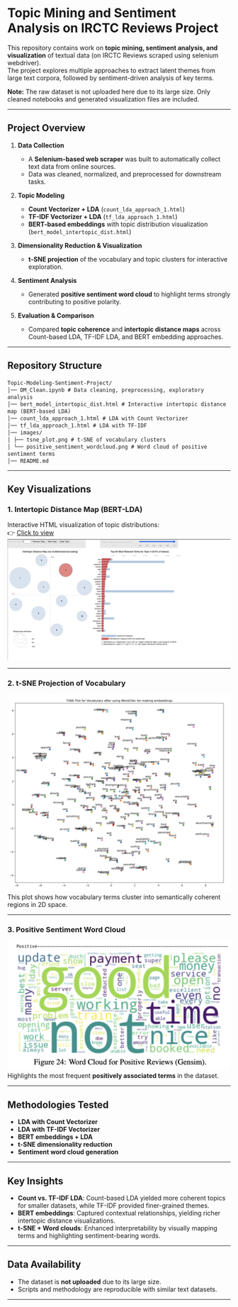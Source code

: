 # Topic Mining and Sentiment Analysis on IRCTC Reviews Project

This repository contains work on **topic mining, sentiment analysis, and visualization** of textual data (on IRCTC Reviews scraped using selenium webdriver).  
The project explores multiple approaches to extract latent themes from large text corpora, followed by sentiment-driven analysis of key terms.  

 **Note:** The raw dataset is not uploaded here due to its large size. Only cleaned notebooks and generated visualization files are included.

---

##  Project Overview

1. **Data Collection**  
   - A **Selenium-based web scraper** was built to automatically collect text data from online sources.  
   - Data was cleaned, normalized, and preprocessed for downstream tasks.  

2. **Topic Modeling**  
   - **Count Vectorizer + LDA** (`count_lda_approach_1.html`)  
   - **TF-IDF Vectorizer + LDA** (`tf_lda_approach_1.html`)  
   - **BERT-based embeddings** with topic distribution visualization (`bert_model_intertopic_dist.html`)  

3. **Dimensionality Reduction & Visualization**  
   - **t-SNE projection** of the vocabulary and topic clusters for interactive exploration.  

4. **Sentiment Analysis**  
   - Generated **positive sentiment word cloud** to highlight terms strongly contributing to positive polarity.  

5. **Evaluation & Comparison**  
   - Compared **topic coherence** and **intertopic distance maps** across Count-based LDA, TF-IDF LDA, and BERT embedding approaches.  

---

##  Repository Structure

```
Topic-Modeling-Sentiment-Project/
│── DM_Clean.ipynb # Data cleaning, preprocessing, exploratory analysis
│── bert_model_intertopic_dist.html # Interactive intertopic distance map (BERT-based LDA)
│── count_lda_approach_1.html # LDA with Count Vectorizer
│── tf_lda_approach_1.html # LDA with TF-IDF
│── images/
│ ├── tsne_plot.png # t-SNE of vocabulary clusters
│ └── positive_sentiment_wordcloud.png # Word cloud of positive sentiment terms
│── README.md
```

---

## Key Visualizations

### 1. Intertopic Distance Map (BERT-LDA)
Interactive HTML visualization of topic distributions:  
👉 [Click to view](bert_model_intertopic_dist.html)  
![PyLDavis View for Intertopic Distance Plot and Words ditribution within each topic](images/pyldavis_lda.png)

---

### 2. t-SNE Projection of Vocabulary
![t-SNE Projection](images/tsne_plot_word_vocab.pmg.png)  
This plot shows how vocabulary terms cluster into semantically coherent regions in 2D space.

---

### 3. Positive Sentiment Word Cloud
![Positive Sentiment Word Cloud](images/positive_senstiment_wordcloud.png)  
Highlights the most frequent **positively associated terms** in the dataset.

---

## Methodologies Tested

- **LDA with Count Vectorizer**
- **LDA with TF-IDF Vectorizer**
- **BERT embeddings + LDA**
- **t-SNE dimensionality reduction**
- **Sentiment word cloud generation**

---

## Key Insights

- **Count vs. TF-IDF LDA**: Count-based LDA yielded more coherent topics for smaller datasets, while TF-IDF provided finer-grained themes.  
- **BERT embeddings**: Captured contextual relationships, yielding richer intertopic distance visualizations.  
- **t-SNE + Word clouds**: Enhanced interpretability by visually mapping terms and highlighting sentiment-bearing words.  

---

##  Data Availability
- The dataset is **not uploaded** due to its large size.  
- Scripts and methodology are reproducible with similar text datasets.  

---
